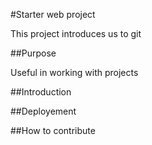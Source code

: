 #Starter web project

This project introduces us to git

##Purpose 

Useful in working with projects

##Introduction

##Deployement

##How to contribute



